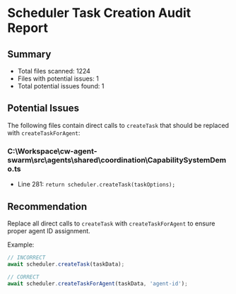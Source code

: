 # Scheduler Task Creation Audit Report

## Summary

- Total files scanned: 1224
- Files with potential issues: 1
- Total potential issues found: 1

## Potential Issues

The following files contain direct calls to `createTask` that should be replaced with `createTaskForAgent`:

### C:\Workspace\cw-agent-swarm\src\agents\shared\coordination\CapabilitySystemDemo.ts

- Line 281: `return scheduler.createTask(taskOptions);`

## Recommendation

Replace all direct calls to `createTask` with `createTaskForAgent` to ensure proper agent ID assignment.

Example:

```typescript
// INCORRECT
await scheduler.createTask(taskData);

// CORRECT
await scheduler.createTaskForAgent(taskData, 'agent-id');
```
